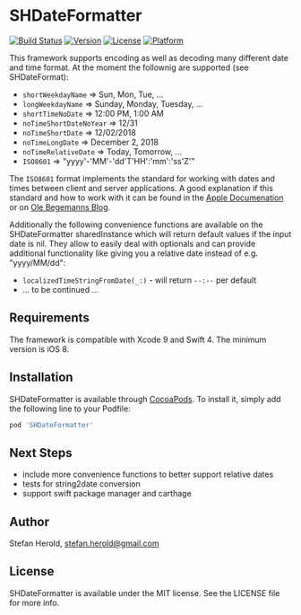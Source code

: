 # SHDateFormatter

[![Build Status](https://www.bitrise.io/app/78d4ba26d291582f/status.svg?token=A3FT8LHA7xARwprjGkbbRg&branch=develop)](https://www.bitrise.io/app/78d4ba26d291582f)
[![Version](https://img.shields.io/cocoapods/v/SHDateFormatter.svg?style=flat)](http://cocoapods.org/pods/SHDateFormatter)
[![License](https://img.shields.io/cocoapods/l/SHDateFormatter.svg?style=flat)](http://cocoapods.org/pods/SHDateFormatter)
[![Platform](https://img.shields.io/cocoapods/p/SHDateFormatter.svg?style=flat)](http://cocoapods.org/pods/SHDateFormatter)

This framework supports encoding as well as decoding many different date and time format. At the moment the follownig are supported (see SHDateFormat): 

* `shortWeekdayName`       => Sun, Mon, Tue, ...
* `longWeekdayName`        => Sunday, Monday, Tuesday, ...
* `shortTimeNoDate`        => 12:00 PM, 1:00 AM
* `noTimeShortDateNoYear`  => 12/31
* `noTimeShortDate`        => 12/02/2018
* `noTimeLongDate`         => December 2, 2018
* `noTimeRelativeDate`     => Today, Tomorrow, ...
* `ISO8601`                => "yyyy'-'MM'-'dd'T'HH':'mm':'ss'Z'"

The `ISO8601` format implements the standard for working with dates and times between client and server applications. A good explanation if this standard and how to work with it can be found in the [Apple Documenation](https://developer.apple.com/library/ios/qa/qa1480/_index.html) or on [Ole Begemanns Blog](http://oleb.net/blog/2011/11/working-with-date-and-time-in-cocoa-part-2/).

Additionally the following convenience functions are available on the SHDateFormatter sharedInstance which will return default values if the input date is nil. They allow to easily deal with optionals and can provide additional functionality like giving you a relative date instead of e.g. "yyyy/MM/dd":
* `localizedTimeStringFromDate(_:)` - will return `--:--` per default
* ... to be continued ...

## Requirements

The framework is compatible with Xcode 9 and Swift 4. The minimum version is iOS 8.

## Installation

SHDateFormatter is available through [CocoaPods](http://cocoapods.org). To install
it, simply add the following line to your Podfile:

```ruby
pod 'SHDateFormatter'
```

## Next Steps

* include more convenience functions to better support relative dates
* tests for string2date conversion
* support swift package manager and carthage

## Author

Stefan Herold, stefan.herold@gmail.com

## License

SHDateFormatter is available under the MIT license. See the LICENSE file for more info.
